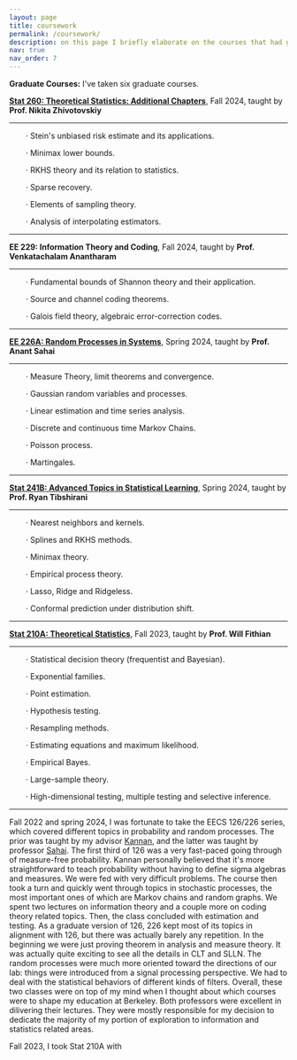 ```yaml
---
layout: page
title: coursework
permalink: /coursework/
description: on this page I briefly elaborate on the courses that had great impacts on me and my thoughts on them. 
nav: true
nav_order: 7
---
```


**Graduate Courses:** I've taken six graduate courses. 

**<a href='https://sites.google.com/view/nikitazhivotovskiy/stat260?authuser=0'>Stat 260: Theoretical Statistics: Additional Chapters</a>**, Fall 2024, taught by **Prof. Nikita Zhivotovskiy**

  ---
  <p style="margin-left: 30px;"> &middot; Stein's unbiased risk estimate and its applications.</p>
  <p style="margin-left: 30px;"> &middot; Minimax lower bounds.</p>
  <p style="margin-left: 30px;"> &middot; RKHS theory and its relation to statistics.</p>
  <p style="margin-left: 30px;"> &middot; Sparse recovery.</p>
  <p style="margin-left: 30px;"> &middot; Elements of sampling theory.</p>
  <p style="margin-left: 30px;"> &middot; Analysis of interpolating estimators.</p>
  
  ---

**EE 229: Information Theory and Coding**, Fall 2024, taught by **Prof. Venkatachalam Anantharam**

  ---
  <p style="margin-left: 30px;"> &middot; Fundamental bounds of Shannon theory and their application.<p>
  <p style="margin-left: 30px;"> &middot; Source and channel coding theorems.<p>
  <p style="margin-left: 30px;"> &middot; Galois field theory, algebraic error-correction codes.<p>

  ---

**<a href='https://inst.eecs.berkeley.edu/~ee226a/sp24/'>EE 226A: Random Processes in Systems</a>**, Spring 2024, taught by **Prof. Anant Sahai**

  ---
  <p style="margin-left: 30px;"> &middot; Measure Theory, limit theorems and convergence.<p>
  <p style="margin-left: 30px;"> &middot; Gaussian random variables and processes.<p>
  <p style="margin-left: 30px;"> &middot; Linear estimation and time series analysis.<p>
  <p style="margin-left: 30px;"> &middot; Discrete and continuous time Markov Chains.<p>
  <p style="margin-left: 30px;"> &middot; Poisson process.<p>
  <p style="margin-left: 30px;"> &middot; Martingales.<p>
    
  ---

**<a href='https://www.stat.berkeley.edu/~ryantibs/statlearn-s24/'>Stat 241B: Advanced Topics in Statistical Learning</a>**, Spring 2024, taught by **Prof. Ryan Tibshirani**

  ---
  <p style="margin-left: 30px;"> &middot; Nearest neighbors and kernels.<p>
  <p style="margin-left: 30px;"> &middot; Splines and RKHS methods.<p>
  <p style="margin-left: 30px;"> &middot; Minimax theory.<p>
  <p style="margin-left: 30px;"> &middot; Empirical process theory.<p>
  <p style="margin-left: 30px;"> &middot; Lasso, Ridge and Ridgeless.<p>
  <p style="margin-left: 30px;"> &middot; Conformal prediction under distribution shift.<p>
    
  ---

**<a href='https://www.stat.berkeley.edu/~wfithian/courses/stat210a/'>Stat 210A: Theoretical Statistics</a>**, Fall 2023, taught by **Prof. Will Fithian**

  ---
  <p style="margin-left: 30px;"> &middot; Statistical decision theory (frequentist and Bayesian).<p>
  <p style="margin-left: 30px;"> &middot; Exponential families.<p>
  <p style="margin-left: 30px;"> &middot; Point estimation.<p>
  <p style="margin-left: 30px;"> &middot; Hypothesis testing.<p>
  <p style="margin-left: 30px;"> &middot; Resampling methods.<p>
  <p style="margin-left: 30px;"> &middot; Estimating equations and maximum likelihood.<p>
  <p style="margin-left: 30px;"> &middot; Empirical Bayes.<p>
  <p style="margin-left: 30px;"> &middot; Large-sample theory.<p>
  <p style="margin-left: 30px;"> &middot; High-dimensional testing, multiple testing and selective inference.<p>
    
  ---

  

Fall 2022 and spring 2024, I was fortunate to take the EECS 126/226 series, which covered different topics in probability and random processes. The prior was taught by my advisor <a href='https://people.eecs.berkeley.edu/~kannanr/'>Kannan</a>, and the latter was taught by professor <a href='https://www2.eecs.berkeley.edu/Faculty/Homepages/sahai.html'>Sahai</a>. The first third of 126 was a very fast-paced going through of measure-free probability. Kannan personally believed that it's more straightforward to teach probability without having to define sigma algebras and measures. We were fed with very difficult problems. The course then took a turn and quickly went through topics in stochastic processes, the most important ones of which are Markov chains and random graphs. We spent two lectures on information theory and a couple more on coding theory related topics. Then, the class concluded with estimation and testing. As a graduate version of 126, 226 kept most of its topics in alignment with 126, but there was actually barely any repetition. In the beginning we were just proving theorem in analysis and measure theory. It was actually quite exciting to see all the details in CLT and SLLN. The random processes were much more oriented toward the directions of our lab: things were introduced from a signal processing perspective. We had to deal with the statistical behaviors of different kinds of filters. Overall, these two classes were on top of my mind when I thought about which courses were to shape my education at Berkeley. Both professors were excellent in dilivering their lectures. They were mostly responsible for my decision to dedicate the majority of my portion of exploration to information and statistics related areas. 

Fall 2023, I took Stat 210A with 


